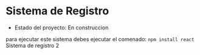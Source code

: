 <h1>Sistema de Registro</h1>

- Estado del proyecto: En construccion

para ejecutar este sistema debes ejecutar el comenado:
```npm install react```
Sistema de registro 2
